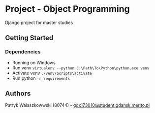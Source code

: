 # Project - Object Programming
Django project for master studies

## Getting Started
### Dependencies

* Running on Windows 
* Run venv `virtualenv --python C:\Path\To\Python\python.exe venv`
* Activate venv `.\venv\Scripts\activate`
* Run python `-r requirements` 

## Authors
Patryk Walaszkowwski (80744) - 	gdx173010@student.gdansk.merito.pl
